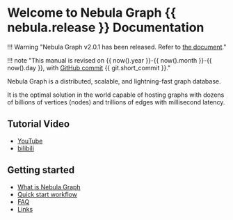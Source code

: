 # Welcome to Nebula Graph {{ nebula.release }} Documentation

!!! Warning "Nebula Graph v2.0.1 has been released. Refer to [the document](https://docs.nebula-graph.io/2.0.1/)."

!!! note "This manual is revised on {{ now().year }}-{{ now().month }}-{{ now().day }}, with [GitHub commit](https://github.com/vesoft-inc/nebula-docs) {{ git.short_commit }}."


Nebula Graph is a distributed, scalable, and lightning-fast graph database.

It is the optimal solution in the world capable of hosting graphs with dozens of billions of vertices (nodes) and trillions of edges with millisecond latency.

## Tutorial Video

* [YouTube](https://www.youtube.com/channel/UC73V8q795eSEMxDX4Pvdwmw/)
* [bilibili](https://space.bilibili.com/472621355)

## Getting started

* [What is Nebula Graph](1.introduction/1.what-is-nebula-graph.md)
* [Quick start workflow](2.quick-start/1.quick-start-workflow.md)
* [FAQ](2.quick-start/0.FAQ.md)
* [Links](2.quick-start/6.useful-links.md)
